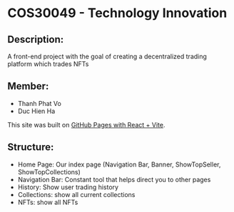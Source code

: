 # COS30049 - Technology Innovation
## Description: 
A front-end project with the goal of creating a decentralized trading platform which trades NFTs
## Member: 
- Thanh Phat Vo
- Duc Hien Ha

This site was built on [GitHub Pages with React + Vite](https://ducnapan.github.com/cos30049/).
## Structure:
- Home Page: Our index page (Navigation Bar, Banner, ShowTopSeller, ShowTopCollections)
- Navigation Bar: Constant tool that helps direct you to other pages
- History: Show user trading history
- Collections: show all current collections
- NFTs: show all NFTs
  
